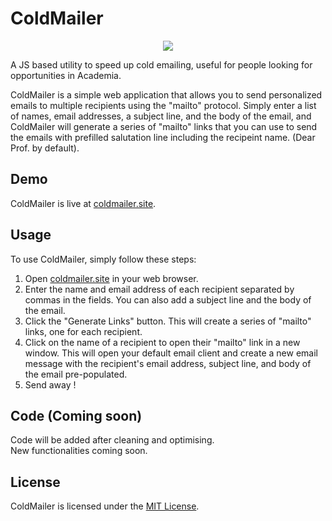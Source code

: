 # ColdMailer
<p align="center">
  <img src="https://coldmailer.site/android-chrome-512x512.png"/>
</p>

A JS based utility to speed up cold emailing, useful for people looking for opportunities in Academia.


ColdMailer is a simple web application that allows you to send personalized emails to multiple recipients using the "mailto" protocol. Simply enter a list of names, email addresses, a subject line, and the body of the email, and ColdMailer will generate a series of "mailto" links that you can use to send the emails with prefilled salutation line including the recipeint name. (Dear Prof. <name> by default).

## Demo

ColdMailer is live at [coldmailer.site](https://coldmailer.site/).

## Usage

To use ColdMailer, simply follow these steps:

1. Open [coldmailer.site](https://coldmailer.site/) in your web browser.
2. Enter the name and email address of each recipient separated by commas in the fields. You can also add a subject line and the body of the email.
3. Click the "Generate Links" button. This will create a series of "mailto" links, one for each recipient.
4. Click on the name of a recipient to open their "mailto" link in a new window. This will open your default email client and create a new email message with the recipient's email address, subject line, and body of the email pre-populated.
5. Send away !

## Code (Coming soon)
  
Code will be added after cleaning and optimising.
<br>
New functionalities coming soon.
  
## License

ColdMailer is licensed under the [MIT License](https://opensource.org/licenses/MIT).
